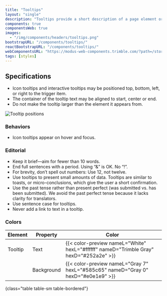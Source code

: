 ```yaml
---
title: "Tooltips"
layout: "single"
description: "Tooltips provide a short description of a page element or control."
components: true
componentsWeb: true
images:
  - "/img/components/headers/tooltips.png"
bootstrapURL: "/components/tooltips/"
reactBootstrapURL: "/components/tooltips/"
webComponentsURL: "https://modus-web-components.trimble.com/?path=/story/components-tooltip--default"
tags: [styles]
---
```


## Specifications

- Icon tooltips and interactive tooltips may be positioned top, bottom, left, or right to the trigger item.
- The container of the tooltip text may be aligned to start, center or end.
- Do not make the tooltip larger than the element it appears from.

<img src="/img/components/tooltips-positions.svg" alt="Tooltip positions"/>
<style>
[data-theme="dark"] img[src="/img/components/tooltips-positions.svg"] {
 content: url(/img/components/tooltips-positions-dark.svg);
}
</style>

### Behaviors

- Icon tooltips appear on hover and focus.

### Editorial

- Keep it brief—aim for fewer than 10 words.
- End full sentences with a period. Using “&” is OK. No “!”.
- For brevity, don’t spell out numbers: Use 12, not twelve.
- Use tooltips to present small amounts of data. Tooltips are similar to toasts, or micro-conclusions, which give the user a short confirmation.
- Use the past tense rather than present perfect (was submitted vs. has been submitted). We avoid the past perfect tense because it lacks clarity for translators.
- Use sentence case for tooltips.
- Never add a link to text in a tooltip.

### Colors

<!-- prettier-ignore-start -->
| Element | Property   | Color                                                                                  |
| ------- | ---------- | -------------------------------------------------------------------------------------- |
| Tooltip | Text       | {{< color-preview nameL="White" hexL="#ffffff" nameD="Trimble Gray" hexD="#252a2e" >}} |
|         | Background | {{< color-preview nameL="Gray 7" hexL="#585c65" nameD="Gray 0" hexD="#e0e1e9" >}}      |
{class="table table-sm table-bordered"}
<!-- prettier-ignore-end -->

<script>
$(function () {
  $('[data-toggle="tooltip"]').tooltip();
});
</script>
